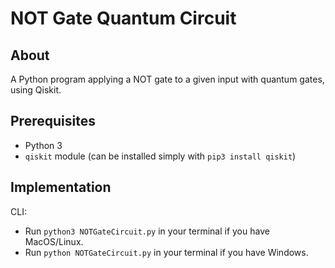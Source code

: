 # NOT Gate Quantum Circuit

## About

A Python program applying a NOT gate to a given input with quantum gates, using Qiskit.

## Prerequisites

- Python 3
- `qiskit` module (can be installed simply with `pip3 install qiskit`)

## Implementation

CLI:

- Run `python3 NOTGateCircuit.py` in your terminal if you have MacOS/Linux.
- Run `python NOTGateCircuit.py` in your terminal if you have Windows.

